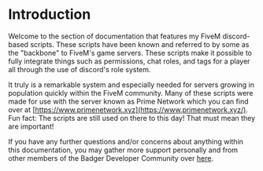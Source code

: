 # Introduction

Welcome to the section of documentation that features my FiveM discord-based scripts. These scripts have been known and referred to by some as the "backbone" to FiveM's game servers. These scripts make it possible to fully integrate things such as permissions, chat roles, and tags for a player all through the use of discord's role system.

It truly is a remarkable system and especially needed for servers growing in population quickly within the FiveM community. Many of these scripts were made for use with the server known as Prime Network which you can find over at [https://www.primenetwork.xyz](https://www.primenetwork.xyz/). Fun fact: The scripts are still used on there to this day! That must mean they are important!

If you have any further questions and/or concerns about anything within this documentation, you may gather more support personally and from other members of the Badger Developer Community over [here](https://discord.gg/Rmzgwpn).

